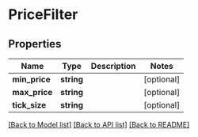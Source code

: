 # PriceFilter

## Properties
Name | Type | Description | Notes
------------ | ------------- | ------------- | -------------
**min_price** | **string** |  | [optional] 
**max_price** | **string** |  | [optional] 
**tick_size** | **string** |  | [optional] 

[[Back to Model list]](../README.md#documentation-for-models) [[Back to API list]](../README.md#documentation-for-api-endpoints) [[Back to README]](../README.md)



